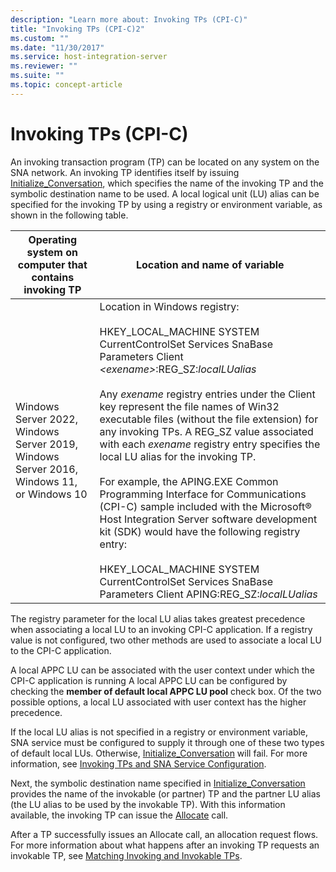 ```yaml
---
description: "Learn more about: Invoking TPs (CPI-C)"
title: "Invoking TPs (CPI-C)2"
ms.custom: ""
ms.date: "11/30/2017"
ms.service: host-integration-server
ms.reviewer: ""
ms.suite: ""
ms.topic: concept-article
---
```

# Invoking TPs (CPI-C)
An invoking transaction program (TP) can be located on any system on the SNA network. An invoking TP identifies itself by issuing [Initialize_Conversation](./initialize-conversation-cpi-c-1.md), which specifies the name of the invoking TP and the symbolic destination name to be used. A local logical unit (LU) alias can be specified for the invoking TP by using a registry or environment variable, as shown in the following table.  
  
|Operating system on computer that contains invoking TP|Location and name of variable|  
|------------------------------------------------------------|-----------------------------------|  
|Windows Server 2022, Windows Server 2019, Windows Server 2016, Windows 11, or Windows 10|Location in Windows registry:<br /><br /> HKEY_LOCAL_MACHINE   SYSTEM     CurrentControlSet       Services         SnaBase           Parameters             Client *\<exename>*:REG_SZ:*localLUalias*<br /><br /> Any *exename* registry entries under the Client key represent the file names of Win32 executable files (without the file extension) for any invoking TPs. A REG_SZ value associated with each *exename* registry entry specifies the local LU alias for the invoking TP.<br /><br /> For example, the APING.EXE Common Programming Interface for Communications (CPI-C) sample included with the Microsoft® Host Integration Server software development kit (SDK) would have the following registry entry:<br /><br /> HKEY_LOCAL_MACHINE   SYSTEM     CurrentControlSet       Services         SnaBase           Parameters             Client                APING:REG_SZ:*localLUalias*|  
  
 The registry parameter for the local LU alias takes greatest precedence when associating a local LU to an invoking CPI-C application. If a registry value is not configured, two other methods are used to associate a local LU to the CPI-C application.  
  
 A local APPC LU can be associated with the user context under which the CPI-C application is running A local APPC LU can be configured by checking the **member of default local APPC LU pool** check box. Of the two possible options, a local LU associated with user context has the higher precedence.  
  
 If the local LU alias is not specified in a registry or environment variable, SNA service must be configured to supply it through one of these two types of default local LUs. Otherwise, [Initialize_Conversation](./initialize-conversation-cpi-c-1.md) will fail. For more information, see [Invoking TPs and SNA Service Configuration](../core/invoking-tps-and-sna-service-configuration-cpi-c-2.md).  
  
 Next, the symbolic destination name specified in [Initialize_Conversation](./initialize-conversation-cpi-c-1.md) provides the name of the invokable (or partner) TP and the partner LU alias (the LU alias to be used by the invokable TP). With this information available, the invoking TP can issue the [Allocate](./allocate-cpi-c-2.md) call.  
  
 After a TP successfully issues an Allocate call, an allocation request flows. For more information about what happens after an invoking TP requests an invokable TP, see [Matching Invoking and Invokable TPs](../core/matching-invoking-and-invokable-tps-cpi-c-1.md).
